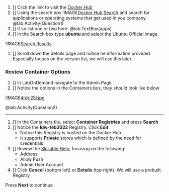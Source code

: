 1. [] Click the link to visit the [Docker Hub](https://hub.docker.com/ "Optional link title")  
1. [] Using the search box !IMAGE[Docker Hub Search](images/6xvbrzqv.jpg) and search for applications or operating systems that get used in you company.
@lab.Activity(Question1)
1. [] If so list one or two here: @lab.TextBox(apps)
1. [] In the Search box type **ubuntu** and select the Ubuntu Official image.

!IMAGE[Search Results](images/ak02lpo7.jpg)

1. [] Scroll down the details page and notice he information provided.  Especially focues on the version list, we will use this later.

### Review Container Options

1. [] In LabOnDemand navigate to the Admin Page
1. [] Notice the options in the Containers box, they should look like below

!IMAGE[4rdrj25l.jpg](images/4rdrj25l.jpg)

@lab.Activity(Question2)

---

1. [] In the Containers tile, select **Container Registries** and press **Search**  
1. [] Notice the **ldw-feb2022** Registry.  Click **Edit**
    - Notice this Registry is hosted on the Docker Hub
    - It supports **Private** stores which is defined by the need for credentials
1. [] Review the [Skillable Help](https://docs.learnondemandsystems.com/lod/container-registries.md?appid=lod), focusing on the following:
    - Address
    - Allow Push
    - Admin User Account
1. [] Click **Cancel** (bottom left) or **Details** (top right).  We will use a prebuilt Registry

Press **Next** to continue

